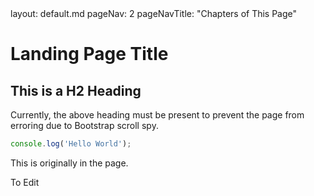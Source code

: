 <frontmatter>
  layout: default.md
  pageNav: 2
  pageNavTitle: "Chapters of This Page"
</frontmatter>

<br>

<div class="jumbotron jumbotron-fluid bg-primary text-white">
  <div class="container">
    <h1 class="display-4 no-index">Landing Page Title</h1>
  </div>
</div>

## This is a H2 Heading

Currently, the above heading must be present to prevent the page from erroring due to Bootstrap scroll spy.

```js
console.log('Hello World');
```

This is originally in the page.

To Edit
